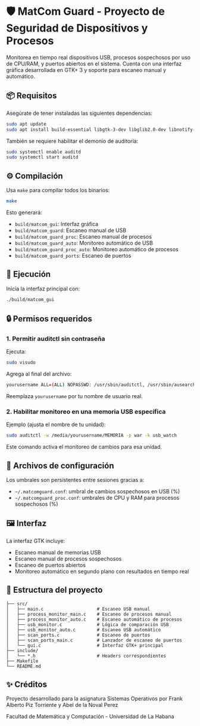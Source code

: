 
# 🛡️ MatCom Guard - Proyecto de Seguridad de Dispositivos y Procesos

Monitorea en tiempo real dispositivos USB, procesos sospechosos por uso de CPU/RAM, y puertos abiertos en el sistema. Cuenta con una interfaz gráfica desarrollada en GTK+ 3 y soporte para escaneo manual y automático.

## 📦 Requisitos

Asegúrate de tener instaladas las siguientes dependencias:

```bash
sudo apt update
sudo apt install build-essential libgtk-3-dev libglib2.0-dev libnotify-bin auditd
```

También se requiere habilitar el demonio de auditoría:

```bash
sudo systemctl enable auditd
sudo systemctl start auditd
```

## ⚙️ Compilación

Usa `make` para compilar todos los binarios:

```bash
make
```

Esto generará:

- `build/matcom_gui`: Interfaz gráfica
- `build/matcom_guard`: Escaneo manual de USB
- `build/matcom_guard_proc`: Escaneo manual de procesos
- `build/matcom_guard_auto`: Monitoreo automático de USB
- `build/matcom_guard_proc_auto`: Monitoreo automático de procesos
- `build/matcom_guard_ports`: Escaneo de puertos

## 🚀 Ejecución

Inicia la interfaz principal con:

```bash
./build/matcom_gui
```

## 🔒 Permisos requeridos

### 1. Permitir auditctl sin contraseña

Ejecuta:

```bash
sudo visudo
```

Agrega al final del archivo:

```bash
yourusername ALL=(ALL) NOPASSWD: /usr/sbin/auditctl, /usr/sbin/ausearch
```

Reemplaza `yourusername` por tu nombre de usuario real.

### 2. Habilitar monitoreo en una memoria USB específica

Ejemplo (ajusta el nombre de tu unidad):

```bash
sudo auditctl -w /media/yourusername/MEMORIA -p war -k usb_watch
```

Este comando activa el monitoreo de cambios para esa unidad.

## 🧪 Archivos de configuración

Los umbrales son persistentes entre sesiones gracias a:

- `~/.matcomguard.conf`: umbral de cambios sospechosos en USB (%)
- `~/.matcomguard_proc.conf`: umbrales de CPU y RAM para procesos sospechosos (%)

## 🖼️ Interfaz

La interfaz GTK incluye:

- Escaneo manual de memorias USB
- Escaneo manual de procesos sospechosos
- Escaneo de puertos abiertos
- Monitoreo automático en segundo plano con resultados en tiempo real

## 📁 Estructura del proyecto

```
├── src/
│   ├── main.c                    # Escaneo USB manual
│   ├── process_monitor_main.c    # Escaneo de procesos manual
│   ├── process_monitor_auto.c    # Escaneo automático de procesos
│   ├── usb_monitor.c             # Lógica de comparación USB
│   ├── usb_monitor_auto.c        # Escaneo USB automático
│   ├── scan_ports.c              # Escaneo de puertos
│   ├── scan_ports_main.c         # Lanzador de escaneo de puertos
│   └── gui.c                     # Interfaz GTK+ principal
├── include/
│   └── *.h                       # Headers correspondientes
├── Makefile
└── README.md
```

## ✨ Créditos

Proyecto desarrollado para la asignatura Sistemas Operativos  por Frank Alberto Piz Torriente y Abel de la Noval Perez

Facultad de Matemática y Computación - Universidad de La Habana

